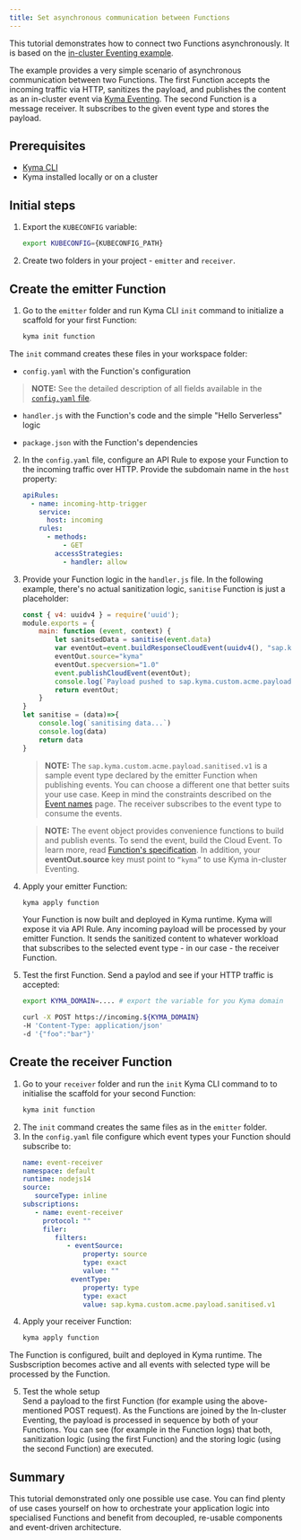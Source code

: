 ```yaml
---
title: Set asynchronous communication between Functions
---
```


This tutorial demonstrates how to connect two Functions asynchronously. It is based on the [in-cluster Eventing example](https://github.com/kyma-project/examples/tree/main/incluster_eventing).

The example provides a very simple scenario of asynchronous communication between two Functions. The first Function accepts the incoming traffic via HTTP, sanitizes the payload, and publishes the content as an in-cluster event via [Kyma Eventing](https://kyma-project.io/docs/kyma/latest/01-overview/main-areas/eventing/).
The second Function is a message receiver. It subscribes to the given event type and stores the payload.

## Prerequisites


- [Kyma CLI](https://github.com/kyma-project/cli)
- Kyma installed locally or on a cluster

## Initial steps

1. Export the `KUBECONFIG` variable:
   ```bash
   export KUBECONFIG={KUBECONFIG_PATH}
   ```
2. Create two folders in your project - `emitter` and `receiver`.

## Create the emitter Function

1. Go to the `emitter` folder and run Kyma CLI `init` command to initialize a scaffold for your first Function:

   ```bash
   kyma init function
    ```

  The `init` command creates these files in your workspace folder:

  - `config.yaml`	with the Function's configuration

   >**NOTE:** See the detailed description of all fields available in the [`config.yaml` file](../../05-technical-reference/svls-06-function-configuration-file.md).

  - `handler.js` with the Function's code and the simple "Hello Serverless" logic
  
  - `package.json` with the Function's dependencies

2. In the `config.yaml` file, configure an API Rule to expose your Function to the incoming traffic over HTTP. Provide the subdomain name in the `host` property:

    ```yaml
    apiRules:
      - name: incoming-http-trigger
        service:
          host: incoming
        rules:
          - methods:
              - GET
            accessStrategies:
              - handler: allow
    ```

3. Provide your Function logic in the `handler.js` file. In the following example, there's no actual sanitization logic, `sanitise` Function is just a placeholder:

   ```js
   const { v4: uuidv4 } = require('uuid');
   module.exports = {
       main: function (event, context) {
           let sanitsedData = sanitise(event.data)
           var eventOut=event.buildResponseCloudEvent(uuidv4(), "sap.kyma.custom.acme.payload.sanitised.v1", sanitisedData);
           eventOut.source="kyma"
           eventOut.specversion="1.0"
           event.publishCloudEvent(eventOut);
           console.log(`Payload pushed to sap.kyma.custom.acme.payload.sanitised.v1`,eventOut)
           return eventOut;
       }
   }
   let sanitise = (data)=>{
       console.log(`sanitising data...`)
       console.log(data)
       return data
   }
   ```
   >**NOTE:** The `sap.kyma.custom.acme.payload.sanitised.v1` is a sample event type declared by the emitter Function when publishing events. You can choose a different one that better suits your use case. Keep in mind the constraints described on the [Event names](https://kyma-project.io/docs/kyma/latest/05-technical-reference/evnt-01-event-names) page. The receiver subscribes to the event type to consume the events.

   >**NOTE:** The event object provides convenience functions to build and publish events. To send the event, build the Cloud Event. To learn more, read [Function's specification](https://kyma-project.io/docs/kyma/latest/05-technical-reference/svls-08-function-specification#event-object-sdk). In addition, your **eventOut.source** key must point to `“kyma”` to use Kyma in-cluster Eventing.

4. Apply your emitter Function:

    ```bash
    kyma apply function
    ```
   Your Function is now built and deployed in Kyma runtime. Kyma will expose it via API Rule. Any incoming payload will be processed by your emitter Function. It sends the sanitized content to whatever workload that subscribes to the selected event type - in our case - the receiver Function.

5. Test the first Function. Send a paylod and see if your HTTP traffic is accepted:

      ```bash
      export KYMA_DOMAIN=.... # export the variable for you Kyma domain
      
      curl -X POST https://incoming.${KYMA_DOMAIN}
      -H 'Content-Type: application/json'
      -d '{"foo":"bar"}'
      ```
## Create the receiver Function

1. Go to your `receiver` folder and run the `init` Kyma CLI command to to initialise the scaffold for your second Function:
   ```bash
   kyma init function
   ```
2.  The `init` command creates the same files as in the `emitter` folder.
3. In the `config.yaml` file configure which event types your Function should subscribe to:
    ```yaml
    name: event-receiver
    namespace: default
    runtime: nodejs14
    source:
       sourceType: inline
    subscriptions:
       - name: event-receiver
         protocol: ""
         filer:
            filters:
               - eventSource:
                   property: source
                   type: exact
                   value: ""
                eventType:
                   property: type
                   type: exact
                   value: sap.kyma.custom.acme.payload.sanitised.v1
    ```
4.  Apply your receiver Function:
     ```bash
     kyma apply function
     ```
   The Function is configured, built and deployed in Kyma runtime. The Susbscription becomes active and all events with selected type will be processed by the Function.  

5.  Test the whole setup  
Send a payload to the first Function (for example using the above-mentioned POST request). As the Functions are joined by the In-cluster Eventing, the payload is processed in sequence by both of your Functions.
You can see (for example in the Function logs) that both, sanitization logic (using the first Function) and the storing logic (using the second Function) are executed.

## Summary

This tutorial demonstrated only one possible use case. You can find plenty of use cases yourself on how to orchestrate your application logic into specialised Functions and benefit from decoupled, re-usable components and event-driven architecture.